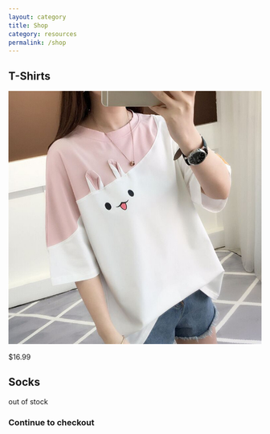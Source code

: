 ```yaml
---
layout: category
title: Shop
category: resources
permalink: /shop
---
```


## T-Shirts

![cute tshirt 1](assets/img/tshirt-1.jpg)

$16.99

## Socks

out of stock



### Continue to checkout